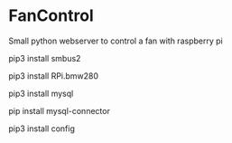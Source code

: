 # FanControl
Small python webserver to control a fan with raspberry pi


pip3 install smbus2

pip3 install RPi.bmw280

pip3 install mysql

pip install mysql-connector

pip3 install config
